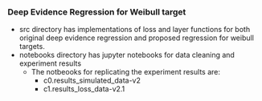 ### Deep Evidence Regression for Weibull target

* src directory has implementations of loss and layer functions for both original deep evidence regression and proposed regression for weibull targets.
* notebooks directory has jupyter notebooks for data cleaning and experiment results
    * The notbeooks for replicating the experiment results are:
        * c0.results_simulated_data-v2
        * c1.results_loss_data-v2.1